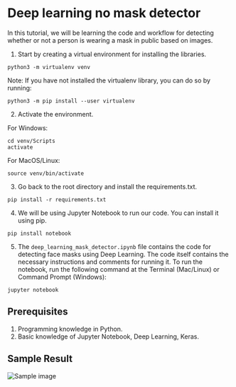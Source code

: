 # Deep learning no mask detector

In this tutorial, we will be learning the code and workflow for detecting whether or not a person is wearing a mask in public based on images.

1. Start by creating a virtual environment for installing the libraries.

```python3 -m virtualenv venv```

Note: If you have not installed the virtualenv library, you can do so by running:

`python3 -m pip install --user virtualenv`

2. Activate the environment.

For Windows:

```
cd venv/Scripts
activate
```

For MacOS/Linux:

`source venv/bin/activate`

3. Go back to the root directory and install the requirements.txt.

`pip install -r requirements.txt`

4. We will be using Jupyter Notebook to run our code. You can install it using pip.

`pip install notebook`

5. The `deep_learning_mask_detector.ipynb` file contains the code for detecting face masks using Deep Learning. The code itself contains the necessary instructions and comments for running it. To run the notebook, run the following command at the Terminal (Mac/Linux) or Command Prompt (Windows):

`jupyter notebook`

## Prerequisites

1. Programming knowledge in Python.
2. Basic knowledge of Jupyter Notebook, Deep Learning, Keras.

## Sample Result

![Sample image](sample_images/sample_result.PNG)

